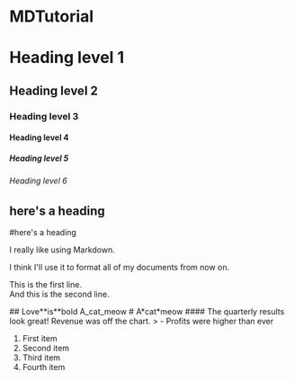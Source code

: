 # MDTutorial
# Heading level 1
## Heading level 2
### Heading level 3
#### Heading level 4
##### Heading level 5
###### Heading level 6
## here's a heading
#here's a heading
<p>I really like using Markdown.</p>
<p>I think I'll use it to format all of my documents from now on.</p>
<p>This is the first line.<br>
And this is the second line.</p>
## Love**is**bold
A_cat_meow
# A*cat*meow
#### The quarterly results look great!
 Revenue was off the chart.
> - Profits were higher than ever
<ol>
  <li>First item</li>
  <li>Second item</li>
  <li>Third item</li>
  <li>Fourth item</li>
</ol>
